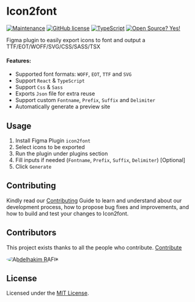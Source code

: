 # Icon2font

[![Maintenance](https://img.shields.io/badge/Maintained%3F-yes-green.svg)](https://github.com/abdelhakimrafik/icon2font/graphs/commit-activity)
[![GitHub license](https://img.shields.io/github/license/Naereen/StrapDown.js.svg)](https://github.com/abdelhakimrafik/icon2font/blob/master/LICENSE)
[![TypeScript](https://badgen.net/badge/icon/typescript?icon=typescript&label)](https://typescriptlang.org)
[![Open Source? Yes!](https://badgen.net/badge/Open%20Source%20%3F/Yes%21/blue?icon=github)](https://github.com/abdelhakimrafik/icon2font/)

Figma plugin to easily export icons to font and output a TTF/EOT/WOFF/SVG/CSS/SASS/TSX

#### Features:

- Supported font formats: `WOFF`, `EOT`, `TTF` and `SVG`
- Support `React` & `TypeScript`
- Support `Css` & `Sass`
- Exports `Json` file for extra reuse
- Support custom `Fontname`, `Prefix`, `Suffix` and `Delimiter`
- Automatically generate a preview site

## Usage

1. Install Figma Plugin `icon2font`
1. Select icons to be exported
1. Run the plugin under plugins section
1. Fill inputs if needed (`Fontname`, `Prefix`, `Suffix`, `Delimiter`) [Optional]
1. Click `Generate`

## Contributing

Kindly read our [Contributing](CONTRIBUTING.md) Guide to learn and understand about our development process,
how to propose bug fixes and improvements, and how to build and test your changes to Icon2font.

## Contributors

This project exists thanks to all the people who contribute. [Contribute](CONTRIBUTING.md)

<a href="https://github.com/abdelhakimrafik">
  <img style="border-radius:50%" title="Abdelhakim RAFIK" src="https://github.com/abdelhakimrafik.png?size=50">
</a>

## License

Licensed under the [MIT License](https://opensource.org/licenses/MIT).
